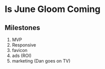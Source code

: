 # Is June Gloom Coming

## Milestones

1. MVP
2. Responsive
3. favicon
4. ads (ROI)
5. marketing (Dan goes on TV)


